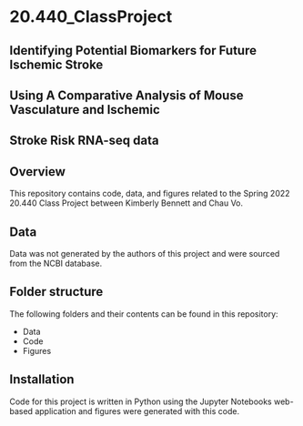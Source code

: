 # 20.440_ClassProject
## Identifying Potential Biomarkers for Future Ischemic Stroke 
## Using A Comparative Analysis of Mouse Vasculature and Ischemic 
## Stroke Risk RNA-seq data 

## Overview
This repository contains code, data, and figures related to the Spring 
2022 20.440 Class Project between Kimberly Bennett and Chau Vo.

## Data
Data was not generated by the authors of this project and were sourced
from the NCBI database.

## Folder structure
The following folders and their contents can be found in this repository:
- Data
- Code
- Figures

## Installation
Code for this project is written in Python using the Jupyter
Notebooks web-based application and figures were generated with this code.
